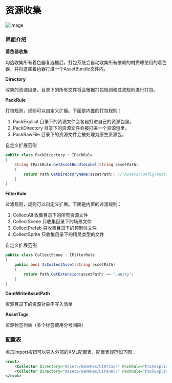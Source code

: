 # 资源收集

![image](https://github.com/tuyoogame/YooAsset/raw/main/Docs/Image/AssetCollector-img1.jpg)

### 界面介绍

**着色器收集**

勾选收集所有着色器复选框后，打包系统会自动收集所有依赖的材质球使用的着色器，并将这些着色器打进一个AssetBundle文件内。

**Directory**

收集的资源目录，目录下的所有文件将会根据打包规则和过滤规则进行打包。

**PackRule**

打包规则，规则可以自定义扩展。下面是内置的打包规则：

1. PackExplicit 目录下的资源文件会各自打进自己的资源包里。
2. PackDirectory 目录下的资源文件会被打进一个资源包里。
3. PackRawFile 目录下的资源文件会被处理为原生资源包。

自定义扩展范例

````c#
public class PackDirectory : IPackRule
{
	string IPackRule.GetAssetBundleLabel(string assetPath)
	{
		return Path.GetDirectoryName(assetPath); //"Assets/Config/test.txt" --> "Assets/Config"
	}
}
````

**FilterRule**

过滤规则，规则可以自定义扩展。下面是内置的过滤规则：

1. CollectAll 收集目录下的所有资源文件
2. CollectScene 只收集目录下的场景文件
3. CollectPrefab 只收集目录下的预制体文件
4. CollectSprite 只收集目录下的精灵类型的文件

自定义扩展范例

````c#
public class CollectScene : IFilterRule
{
	public bool IsCollectAsset(string assetPath)
	{
		return Path.GetExtension(assetPath) == ".unity";
	}
}
````

**DontWriteAssetPath**

资源目录下的资源对象不写入清单

**AssetTags**

资源标签列表（多个标签使用分号间隔）

### 配置表

点击Import按钮可以导入外部的XML配置表，配置表规范如下图：

````xml
<root>
	<Collector Directory="Assets/GameRes/UIAtlas/" PackRule="PackExplicit" FilterRule="CollectAll" DontWriteAssetPath="0" AssetTags=""/>
	<Collector Directory="Assets/GameRes/UIPanel/" PackRule="PackExplicit" FilterRule="CollectAll" DontWriteAssetPath="0" AssetTags=""/>
</root>
````

